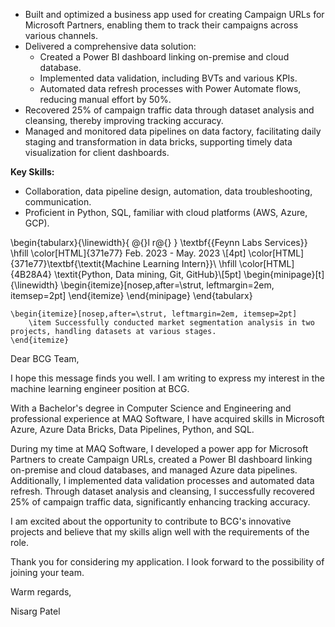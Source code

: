 
- Built and optimized a business app used for creating Campaign URLs for Microsoft Partners, enabling them to track their campaigns across various channels.
- Delivered a comprehensive data solution:
    - Created a Power BI dashboard linking on-premise and cloud database.
    - Implemented data validation, including BVTs and various KPIs.
    - Automated data refresh processes with Power Automate flows, reducing manual effort by 50%.
- Recovered 25% of campaign traffic data through dataset analysis and cleansing, thereby improving tracking accuracy.
- Managed and monitored data pipelines on data factory, facilitating daily staging and transformation in data bricks, supporting timely data visualization for client dashboards.

**Key Skills:**

- Collaboration, data pipeline design, automation, data troubleshooting, communication.
- Proficient in Python, SQL, familiar with cloud platforms (AWS, Azure, GCP).

\begin{tabularx}{\linewidth}{ @{}l r@{} }
\textbf{{Feynn Labs Services}} \hfill \color[HTML]{371e77} Feb. 2023 - May. 2023 \\[4pt]
\color[HTML]{371e77}\textbf{\textit{Machine Learning Intern}}\ \hfill \color[HTML]{4B28A4} \textit{Python, Data mining, Git, GitHub}\\[5pt]
\begin{minipage}[t]{\linewidth}
    \begin{itemize}[nosep,after=\strut, leftmargin=2em, itemsep=2pt]
    \end{itemize}
\end{minipage}
\end{tabularx}

    \begin{itemize}[nosep,after=\strut, leftmargin=2em, itemsep=2pt]
        \item Successfully conducted market segmentation analysis in two projects, handling datasets at various stages.
    \end{itemize}



Dear BCG Team,

I hope this message finds you well. I am writing to express my interest in the machine learning engineer position at BCG.

With a Bachelor's degree in Computer Science and Engineering and professional experience at MAQ Software, I have acquired skills in Microsoft Azure, Azure Data Bricks, Data Pipelines, Python, and SQL.

During my time at MAQ Software, I developed a power app for Microsoft Partners to create Campaign URLs, created a Power BI dashboard linking on-premise and cloud databases, and managed Azure data pipelines. Additionally, I implemented data validation processes and automated data refresh. Through dataset analysis and cleansing, I successfully recovered 25% of campaign traffic data, significantly enhancing tracking accuracy.

I am excited about the opportunity to contribute to BCG's innovative projects and believe that my skills align well with the requirements of the role.

Thank you for considering my application. I look forward to the possibility of joining your team.

Warm regards,

Nisarg Patel